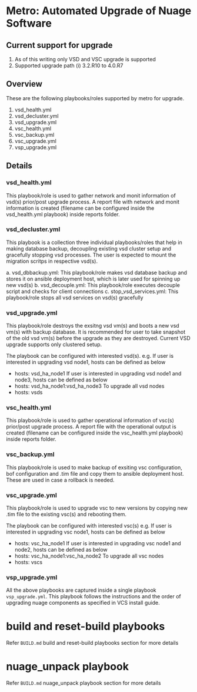 # Metro: Automated Upgrade of Nuage Software

## Current support for upgrade

1. As of this writing only VSD and VSC upgrade is supported
2. Supported upgrade path
   (i) 3.2.R10 to 4.0.R7

## Overview

These are the following playbooks/roles supported by metro for upgrade.

1. vsd_health.yml
2. vsd_decluster.yml
3. vsd_upgrade.yml
4. vsc_health.yml
5. vsc_backup.yml
6. vsc_upgrade.yml
7. vsp_upgrade.yml

## Details

### vsd_health.yml

This playbook/role is used to gather network and monit information of vsd(s) prior/post upgrade process. A report file with network and monit information is created (filename can be configured inside the vsd_health.yml playbook) inside reports folder. 

### vsd_decluster.yml

This playbook is a collection three individual playbooks/roles that help in making database backup, decoupling existing vsd cluster setup and gracefully stopping vsd processes. The user is expected to mount the migration scritps in respective vsd(s).

a. vsd_dbbackup.yml: This playbook/role makes vsd database backup and stores it on ansible deployment host, which is later used for spinning up new vsd(s)
b. vsd_decouple.yml: This playbook/role executes decouple script and checks for client connections
c. stop_vsd_services.yml: This playbook/role stops all vsd services on vsd(s) gracefully

### vsd_upgrade.yml

This playbook/role destroys the exsitng vsd vm(s) and boots a new vsd vm(s) with backup database. It is recommended for user to take snapshot of the old vsd vm(s) before the upgrade as they are destroyed. Current VSD upgrade supports only clustered setup.

The playbook can be configured with interested vsd(s).
e.g. 
If user is interested in upgrading vsd node1, hosts can be defined as below
- hosts: vsd_ha_node1
If user is interested in upgrading vsd node1 and node3, hosts can be defined as below
- hosts: vsd_ha_node1:vsd_ha_node3
To upgrade all vsd nodes
- hosts: vsds

### vsc_health.yml

This  playbook/role is used to gather operational information of vsc(s) prior/post upgrade process. A report file with the operational output is created (filename can be configured inside the vsc_health.yml playbook) inside reports folder.

### vsc_backup.yml

This playbook/role is used to make backup of exsiting vsc configuration, bof configuration and .tim file and copy them to ansible deployment host. These are used in case a rollback is needed.

### vsc_upgrade.yml

This playbook/role is used to upgrade vsc to new versions by copying new .tim file to the existing vsc(s) and rebooting them.

The playbook can be configured with interested vsc(s)
e.g. 
If user is interested in upgrading vsc node1, hosts can be defined as below
- hosts: vsc_ha_node1
If user is interested in upgrading vsc node1 and node2, hosts can be defined as below
- hosts: vsc_ha_node1:vsc_ha_node2
To upgrade all vsc nodes
- hosts: vscs

### vsp_upgrade.yml

All the above playbooks are captured inside a single playbook `vsp_upgrade.yml`. This playbook follows the instructions and the order of upgrading nuage components as specified in VCS install guide.

# build and reset-build playbooks

Refer `BUILD.md` build and reset-build playbooks section for more details

# nuage_unpack playbook

Refer `BUILD.md` nuage_unpack playbook section for more details
